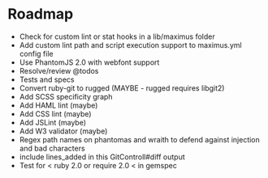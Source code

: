 # Roadmap

* Check for custom lint or stat hooks in a lib/maximus folder
* Add custom lint path and script execution support to maximus.yml config file
* Use PhantomJS 2.0 with webfont support
* Resolve/review @todos
* Tests and specs
* Convert ruby-git to rugged (MAYBE - rugged requires libgit2)
* Add SCSS specificity graph
* Add HAML lint (maybe)
* Add CSS lint (maybe)
* Add JSLint (maybe)
* Add W3 validator (maybe)
* Regex path names on phantomas and wraith to defend against injection and bad characters
* include lines_added in this GitControll#diff output
* Test for < ruby 2.0 or require 2.0 < in gemspec